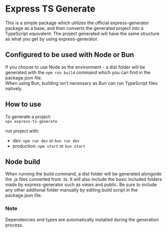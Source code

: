 # Express TS Generate  
This is a simple package which utilizes the official express-generator package as a base, and then converts the generated project into a TypeScript equivalent.
The project generated will have the same structure as what you get by using express-generator.
 
## Configured to be used with Node or Bun
If you choose to use Node as the environment - a dist folder will be generated with the ```npm run build``` command which you can find in the package.json file.  
When using Bun, building isn't necessary as Bun can run TypeScript files natively.

## How to use
To generate a project:  
```npx express-ts-generate```  

run project with:
- dev: ```npm run dev``` or ```bun run dev```
- production: ```npm start``` or ```bun start```  

## Node build  
When running the build command, a dist folder will be generated alongside the .js files converted from .ts. It will also include the basic included folders made by express-generator such as views and public.  Be sure to include any other additonal folder manually by editing build script in the package.json file. 

### Note
Dependencies and types are automatically installed during the generation process.